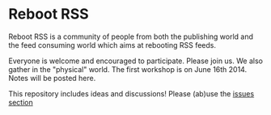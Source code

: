 Reboot RSS
==========

Reboot RSS is a community of people from both the publishing world and the feed consuming world which aims at rebooting RSS feeds.

Everyone is welcome and encouraged to participate. Please join us. We also gather in the "physical" world. The first workshop is on June 16th 2014. Notes will be posted here.

This repository includes ideas and discussions! Please (ab)use the [issues section](https://github.com/Reboot-RSS/reboot-rss/issues)
